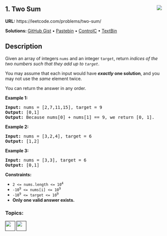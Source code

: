 ## 1. Two Sum <img src="https://tinyurl.com/yc5ce92u" align="right">

<p>
<b>URL:</b> https://leetcode.com/problems/two-sum/
</p>

<p>
<b>Solutions: </b><a href="https://git.io/JEYEW">GitHub Gist</a> • <a href="https://pastebin.com/dmceS55U">Pastebin</a> • <a href="https://controlc.com/e61c2150">ControlC</a> • <a href="https://textbin.net/jbpbnhoa4f">TextBin</a>
</p>

<link rel="shortcut icon" type="image/png" href="/favicon.png">

<h2>Description</h2>

<div><p>Given an array of integers <code>nums</code>&nbsp;and an integer <code>target</code>, return <em>indices of the two numbers such that they add up to <code>target</code></em>.</p>

<p>You may assume that each input would have <strong><em>exactly</em> one solution</strong>, and you may not use the <em>same</em> element twice.</p>

<p>You can return the answer in any order.</p>

<p><strong>Example 1:</strong></p>

<pre><strong>Input:</strong> nums = [2,7,11,15], target = 9
<strong>Output:</strong> [0,1]
<strong>Output:</strong> Because nums[0] + nums[1] == 9, we return [0, 1].
</pre>

<p><strong>Example 2:</strong></p>

<pre><strong>Input:</strong> nums = [3,2,4], target = 6
<strong>Output:</strong> [1,2]
</pre>

<p><strong>Example 3:</strong></p>

<pre><strong>Input:</strong> nums = [3,3], target = 6
<strong>Output:</strong> [0,1]
</pre>

<p><strong>Constraints:</strong></p>

<ul>
	<li><code>2 &lt;= nums.length &lt;= 10<sup>4</sup></code></li>
	<li><code>-10<sup>9</sup> &lt;= nums[i] &lt;= 10<sup>9</sup></code></li>
	<li><code>-10<sup>9</sup> &lt;= target &lt;= 10<sup>9</sup></code></li>
	<li><strong>Only one valid answer exists.</strong></li>
</ul>

<p>
<h3>Topics:</h3>
<div style="display: inline-block;">
<a href=""><img src="https://git.io/JMuv0" style="height: 32px;"></a>
<a href=""><img src="https://git.io/JMuva" style="height: 32px;"></a>
</div>
</p>
